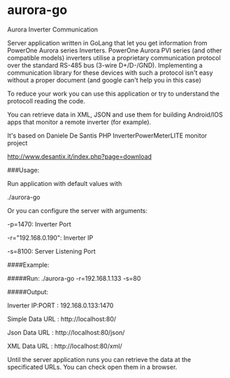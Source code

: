 # aurora-go
Aurora Inverter Communication

Server application written in GoLang that let you get information from PowerOne Aurora series Inverters.
PowerOne Aurora PVI series (and other compatible models) inverters utilise a proprietary communication protocol over the standard RS-485 bus (3-wire D+/D-/GND). Implementing a communication library for these devices with such a protocol isn't easy without a proper document (and google can't help you in this case)

To reduce your work you can use this application or try to understand the protocoll reading the code.

You can retrieve data in XML, JSON and use them for building Android/IOS apps that monitor a remote inverter (for example).

It's based on Daniele De Santis PHP InverterPowerMeterLITE monitor project

http://www.desantix.it/index.php?page=download

###Usage:

Run application with default values with

./aurora-go

Or you can configure the server with arguments:

  -p=1470: Inverter Port
  
  -r="192.168.0.190": Inverter IP
  
  -s=8100: Server Listening Port

####Example: 

#####Run:
./aurora-go -r=192.168.1.133 -s=80

#####Output:

Inverter IP:PORT : 192.168.0.133:1470

Simple Data URL : http://localhost:80/

Json Data URL : http://localhost:80/json/

XML Data URL : http://localhost:80/xml/

Until the server application runs you can retrieve the data at the specificated URLs. You can check open them in a browser.

